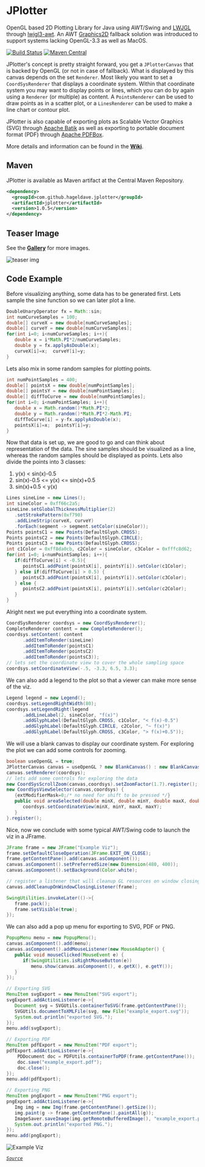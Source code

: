 # JPlotter
OpenGL based 2D Plotting Library for Java using AWT/Swing and [LWJGL](https://github.com/LWJGL/lwjgl3) through [lwjgl3-awt](https://github.com/LWJGLX/lwjgl3-awt). 
An AWT [Graphics2D](https://docs.oracle.com/en/java/javase/11/docs/api/java.desktop/java/awt/Graphics2D.html) fallback solution was introduced to support systems lacking OpenGL-3.3 as well as MacOS. 

[![Build Status](https://github.com/hageldave/JPlotter/actions/workflows/maven.yml/badge.svg)](https://github.com/hageldave/JPlotter/actions/workflows/maven.yml)
[![Maven Central](https://img.shields.io/maven-central/v/com.github.hageldave.jplotter/jplotter.svg)](https://search.maven.org/search?q=g:com.github.hageldave.jplotter)

JPlotter's concept is pretty straight forward, you get a `JPlotterCanvas` that is backed by OpenGL (or not in case of fallback).
What is displayed by this canvas depends on the set `Renderer`.
Most likely you want to set a `CoordSysRenderer` that displays a coordinate system.
Within that coordinate system you may want to display points or lines, which you can do by again using a `Renderer` (or multiple) as content.
A `PointsRenderer` can be used to draw points as in a scatter plot, or a `LinesRenderer` can be used to make a line chart or contour plot.

JPlotter is also capable of exporting plots as Scalable Vector Graphics (SVG) through [Apache Batik](https://xmlgraphics.apache.org/batik/)
as well as exporting to portable document format (PDF) through [Apache PDFBox](https://pdfbox.apache.org/).

More details and information can be found in the **[Wiki](https://github.com/hageldave/JPlotter/wiki)**.

## Maven
JPlotter is available as Maven artifact at the Central Maven Repository.
```xml
<dependency>
  <groupId>com.github.hageldave.jplotter</groupId>
  <artifactId>jplotter</artifactId>
  <version>1.0.5</version>
</dependency>
```

## Teaser Image
See the **[Gallery](https://github.com/hageldave/JPlotter/wiki/Gallery)** for more images.

![teaser img](https://raw.githubusercontent.com/wiki/hageldave/JPlotter/images/isolines_viz.png)

## Code Example
Before visualizing anything, some data has to be generated first.
Lets sample the sine function so we can later plot a line.
```java
DoubleUnaryOperator fx = Math::sin;
int numCurveSamples = 100;
double[] curveX = new double[numCurveSamples];
double[] curveY = new double[numCurveSamples];
for(int i=0; i<numCurveSamples; i++){
   double x = i*Math.PI*2/numCurveSamples;
   double y = fx.applyAsDouble(x);
   curveX[i]=x;  curveY[i]=y;
}
```
Lets also mix in some random samples for plotting points.
```java
int numPointSamples = 400;
double[] pointsX = new double[numPointSamples];
double[] pointsY = new double[numPointSamples];
double[] diffToCurve = new double[numPointSamples];
for(int i=0; i<numPointSamples; i++){
   double x = Math.random()*Math.PI*2;
   double y = Math.random()*Math.PI*2-Math.PI;
   diffToCurve[i] = y-fx.applyAsDouble(x);
   pointsX[i]=x;  pointsY[i]=y;
}
```
Now that data is set up, we are good to go and can think about representation of the data.
The sine samples should be visualized as a line, whereas the random samples should be displayed as points.
Lets also divide the points into 3 classes:
1. y(x) < sin(x)-0.5
2. sin(x)-0.5 <= y(x) <= sin(x)+0.5
3. sin(x)+0.5 < y(x)
```java
Lines sineLine = new Lines();
int sineColor = 0xff66c2a5;
sineLine.setGlobalThicknessMultiplier(2)
   .setStrokePattern(0xf790)
   .addLineStrip(curveX, curveY)
   .forEach(segment -> segment.setColor(sineColor));
Points pointsC1 = new Points(DefaultGlyph.CROSS);
Points pointsC2 = new Points(DefaultGlyph.CIRCLE);
Points pointsC3 = new Points(DefaultGlyph.CROSS);
int c1Color = 0xff8da0cb, c2Color = sineColor, c3Color = 0xfffc8d62;
for(int i=0; i<numPointSamples; i++){
   if(diffToCurve[i] < -0.5){
      pointsC1.addPoint(pointsX[i], pointsY[i]).setColor(c1Color);
   } else if(diffToCurve[i] > 0.5) {
      pointsC3.addPoint(pointsX[i], pointsY[i]).setColor(c3Color);
   } else {
      pointsC2.addPoint(pointsX[i], pointsY[i]).setColor(c2Color);
   }
}
```
Alright next we put everything into a coordinate system.
```java
CoordSysRenderer coordsys = new CoordSysRenderer();
CompleteRenderer content = new CompleteRenderer();
coordsys.setContent( content
      .addItemToRender(sineLine)
      .addItemToRender(pointsC1)
      .addItemToRender(pointsC2)
      .addItemToRender(pointsC3));
// lets set the coordinate view to cover the whole sampling space
coordsys.setCoordinateView(-.5, -3.3, 6.5, 3.3);
```
We can also add a legend to the plot so that a viewer can make more sense of the viz.
```java
Legend legend = new Legend();
coordsys.setLegendRightWidth(80);
coordsys.setLegendRight(legend
      .addLineLabel(2, sineColor, "f(x)")
      .addGlyphLabel(DefaultGlyph.CROSS, c1Color, "< f(x)-0.5")
      .addGlyphLabel(DefaultGlyph.CIRCLE, c2Color, "~ f(x)")
      .addGlyphLabel(DefaultGlyph.CROSS, c3Color, "> f(x)+0.5"));
```
We will use a blank canvas to display our coordinate system.
For exploring the plot we can add some controls for zooming.
```java
boolean useOpenGL = true;
JPlotterCanvas canvas = useOpenGL ? new BlankCanvas() : new BlankCanvasFallback();
canvas.setRenderer(coordsys);
// lets add some controls for exploring the data
new CoordSysScrollZoom(canvas,coordsys).setZoomFactor(1.7).register();
new CoordSysViewSelector(canvas,coordsys) {
   {extModifierMask=0;/* no need for shift to be pressed */}
   public void areaSelected(double minX, double minY, double maxX, double maxY) {
      coordsys.setCoordinateView(minX, minY, maxX, maxY);
   }
}.register();
```
Nice, now we conclude with some typical AWT/Swing code to launch the viz in a JFrame.
```java
JFrame frame = new JFrame("Example Viz");
frame.setDefaultCloseOperation(JFrame.EXIT_ON_CLOSE);
frame.getContentPane().add(canvas.asComponent());
canvas.asComponent().setPreferredSize(new Dimension(480, 400));
canvas.asComponent().setBackground(Color.white);

// register a listener that will cleanup GL resources on window closing
canvas.addCleanupOnWindowClosingListener(frame);

SwingUtilities.invokeLater(()->{
   frame.pack();
   frame.setVisible(true);
});
```
We can also add a pop up menu for exporting to SVG, PDF or PNG.
```java
PopupMenu menu = new PopupMenu();
canvas.asComponent().add(menu);
canvas.asComponent().addMouseListener(new MouseAdapter() {
   public void mouseClicked(MouseEvent e) {
      if(SwingUtilities.isRightMouseButton(e))
         menu.show(canvas.asComponent(), e.getX(), e.getY());
   }
});

// Exporting SVG
MenuItem svgExport = new MenuItem("SVG export");
svgExport.addActionListener(e->{
   Document svg = SVGUtils.containerToSVG(frame.getContentPane());
   SVGUtils.documentToXMLFile(svg, new File("example_export.svg"));
   System.out.println("exported SVG.");
});
menu.add(svgExport);

// Exporting PDF
MenuItem pdfExport = new MenuItem("PDF export");
pdfExport.addActionListener(e->{
    PDDocument doc = PDFUtils.containerToPDF(frame.getContentPane());
    doc.save("example_export.pdf");
    doc.close();
});
menu.add(pdfExport);

// Exporting PNG
MenuItem pngExport = new MenuItem("PNG export");
pngExport.addActionListener(e->{
   Img img = new Img(frame.getContentPane().getSize());
   img.paint(g -> frame.getContentPane().paintAll(g));
   ImageSaver.saveImage(img.getRemoteBufferedImage(), "example_export.png");
   System.out.println("exported PNG.");
});
menu.add(pngExport);
```
![Example Viz](https://raw.githubusercontent.com/wiki/hageldave/JPlotter/images/example_viz.png)

*[```Source```](https://github.com/hageldave/JPlotter/blob/master/jplotter/src/test/java/hageldave/jplotter/Example.java)*
